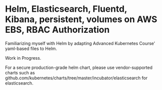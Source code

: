 # Helm, Elasticsearch, Fluentd, Kibana, persistent, volumes on AWS EBS, RBAC Authorization

Familiarizing myself with Helm by adapting Advanced Kubernetes Course' yaml-based files to Helm. 

Work in Progress.

For a secure production-grade helm chart, please use vendor-supported charts such as github.com/kubernetes/charts/tree/master/incubator/elasticsearch for elasticsearch. 

